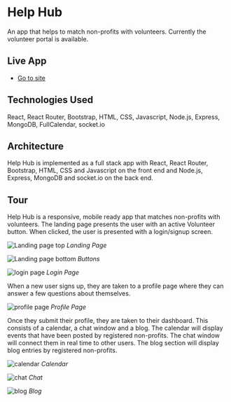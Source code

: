 # Help Hub

An app that helps to match non-profits with volunteers.  Currently the volunteer portal is available.

## Live App
- [Go to site](https://helphub-demo.herokuapp.com/)

## Technologies Used
React, React Router, Bootstrap, HTML, CSS, Javascript, Node.js, Express, MongoDB, FullCalendar, socket.io

## Architecture
Help Hub is implemented as a full stack app with React, React Router, Bootstrap, HTML, CSS and Javascript on the front end and Node.js, Express, MongoDB and socket.io on the back end.

## Tour
Help Hub is a responsive, mobile ready app that matches non-profits with volunteers.  The landing page presents the user with an active Volunteer button.  When clicked, the user is presented with a login/signup screen.

![Landing page top](https://github.com/SydPRetzel/HelpHub/blob/master/landingtop.png)
*Landing Page*

![Landing page bottom](https://github.com/SydPRetzel/HelpHub/blob/master/landingbottom.png)
*Buttons*

![login page](https://github.com/SydPRetzel/HelpHub/blob/master/login.png)
*Login Page*

When a new user signs up, they are taken to a profile page where they can answer a few questions about themselves.

![profile page](https://github.com/SydPRetzel/HelpHub/blob/master/profile.png)
*Profile Page*

Once they submit their profile, they are taken to their dashboard.  This consists of a calendar, a chat window and a blog.  The calendar will display events that have been posted by registered  non-profits.  The chat window will connect them in real time to other users.  The blog section will display blog entries by registered non-profits.

![calendar](https://github.com/SydPRetzel/HelpHub/blob/master/calendar.png)
*Calendar*

![chat](https://github.com/SydPRetzel/HelpHub/blob/master/chat.png)
*Chat*

![blog](https://github.com/SydPRetzel/HelpHub/blob/master/blog.png)
*Blog*
